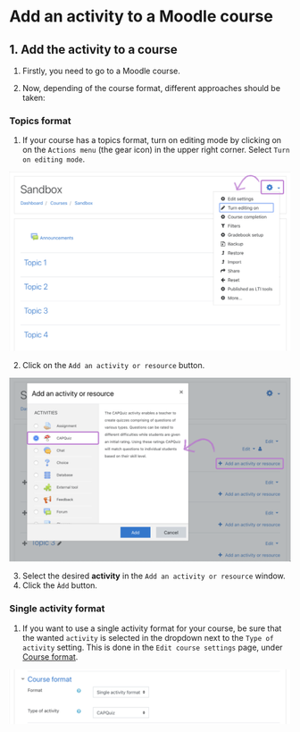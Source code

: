 # Add an activity to a Moodle course
## 1. Add the activity to a course
1. Firstly, you need to go to a Moodle course.

2. Now, depending of the course format, different approaches should be taken:
### Topics format
1. If your course has a topics format, turn on editing mode by clicking on on the `Actions menu` (the gear icon) in the upper right corner. Select `Turn on editing mode`.

![Turn on editing](images/turn_on_editing.png)

2. Click on the `Add an activity or resource` button.

![Add an activity or resource](images/add_an_activity_or_resource.png)

3. Select the desired **activity** in the `Add an activity or resource` window.
4. Click the `Àdd` button.

### Single activity format
1. If you want to use a single activity format for your course, be sure that the wanted `activity` is selected in the dropdown next to the `Type of activity` setting. This is done in the `Edit course settings` page, under [Course format](https://docs.moodle.org/37/en/Course_settings#Format).

![Course format](images/course_format_setting.png)